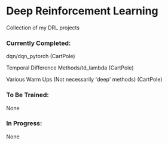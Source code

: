 # Deep Reinforcement Learning
Collection of my DRL projects

### Currently Completed:

dqn/dqn_pytorch (CartPole)

Temporal Difference Methods/td_lambda (CartPole)

Various Warm Ups (Not necessarily 'deep' methods) (CartPole)

### To Be Trained:

None

### In Progress:

None
